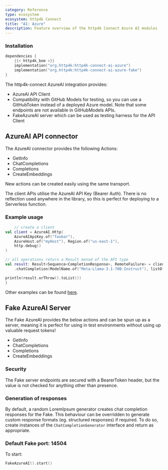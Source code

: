 ```yaml
---
category: Reference
type: ecosystem
ecosystem: http4k Connect
title: "AI: Azure"
description: Feature overview of the http4k Connect Azure AI modules
---
```



### Installation

```kotlin
dependencies {
    {{< http4k_bom >}}
    implementation("org.http4k:http4k-connect-ai-azure")
    implementation("org.http4k:http4k-connect-ai-azure-fake")
}
```

The http4k-connect AzureAI integration provides:

- AzureAI API Client
- Compatibility with GitHub Models for testing, so you can use a GitHubToken instead of a deployed Azure model. Note that some endpoints are not available in GitHubModels APIs.
- FakeAzureAI server which can be used as testing harness for the API Client 

## AzureAI API connector

The AzureAI connector provides the following Actions:

* GetInfo
* ChatCompletions
* Completions
* CreateEmbeddings

New actions can be created easily using the same transport.

The client APIs utilise the AzureAI API Key (Bearer Auth). There is no reflection used anywhere in the library, so
this is perfect for deploying to a Serverless function.

### Example usage

```kotlin
    // create a client
val client = AzureAI.Http(
    AzureAIApiKey.of("foobar"),
    AzureHost.of("myHost"), Region.of("us-east-1"),
    http.debug()
)

// all operations return a Result monad of the API type
val result: Result<Sequence<CompletionResponse>, RemoteFailure> = client
    .chatCompletion(ModelName.of("Meta-Llama-3.1-70B-Instruct"), listOf(Message.User("good afternoon"))), 1000, true)

println(result.orThrow().toList())
}
```

Other examples can be found [here](https://github.com/http4k/http4k-connect/tree/master/ai/azure/fake/src/examples/kotlin).

## Fake AzureAI Server

The Fake AzureAI provides the below actions and can be spun up as a server, meaning it is perfect for using in test
environments without using up valuable request tokens!

* GetInfo
* ChatCompletions
* Completions
* CreateEmbeddings

### Security

The Fake server endpoints are secured with a BearerToken header, but the value is not checked for anything other than presence.

### Generation of responses

By default, a random LoremIpsum generator creates chat completion responses for the Fake. This behaviour can be
overridden to generate custom response formats (eg. structured responses) if required. To do so, create instances of
the `ChatCompletionGenerator` interface and return as appropriate.

### Default Fake port: 14504

To start:

```kotlin
FakeAzureAI().start()
```
